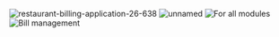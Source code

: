 ![restaurant-billing-application-26-638](https://user-images.githubusercontent.com/80335764/114886230-ffa5cf80-9e24-11eb-9b66-787c6a39d474.jpg)
![unnamed](https://user-images.githubusercontent.com/80335764/114886671-5c08ef00-9e25-11eb-9d27-ab4326e54f4f.jpg)
![For all modules](https://user-images.githubusercontent.com/80335764/114886369-164c2680-9e25-11eb-9621-3157cc615f8c.jpg)
![Bill management](https://user-images.githubusercontent.com/80335764/114886334-12200900-9e25-11eb-8553-fefddbc61c44.jpg)
